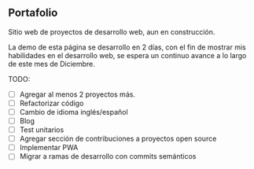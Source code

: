 ## Portafolio
Sitio web de proyectos de desarrollo web, aun en construcción.

La demo de esta página se desarrollo en 2 días, con el fin de mostrar mis habilidades en el desarrollo web, se espera un continuo avance a lo largo de este mes de Diciembre.

TODO: 
- [ ] Agregar al menos 2 proyectos más.
- [ ] Refactorizar código
- [ ] Cambio de idioma inglés/español
- [ ] Blog
- [ ] Test unitarios
- [ ] Agregar sección de contribuciones a proyectos open source
- [ ] Implementar PWA
- [ ] Migrar a ramas de desarrollo con commits semánticos